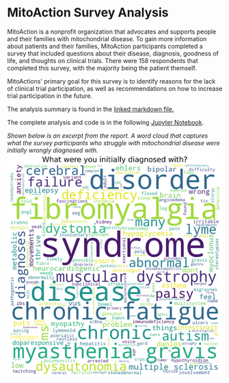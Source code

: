 # MitoAction Survey Analysis
MitoAction is a nonprofit organization that advocates and supports people and their families with mitochondrial disease. To gain more information about patients and their families, MitoAction participants completed a survey that included questions about their disease, diagnosis, goodness of life, and thoughts on clinical trials. There were 158 respondents that completed this survey, with the majority being the patient themself.


MitoActions' primary goal for this survey is to identify reasons for the lack of clinical trial participation, as well as recommendations on how to increase trial participation in the future.

The analysis summary is found in the [linked markdown file.](Summary_Report.md)

The complete analysis and code is in the following [Jupyter Notebook](mtioaction.ipynb).

*Shown below is an excerpt from the report. A word cloud that captures what the survey participants who struggle with mitochondrial disease were initially wrongly diagnosed with.*
![](figures/initialDiagnosisWordCloud.svg)



